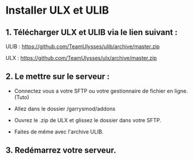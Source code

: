 # Installer ULX et ULIB

## 1. Télécharger ULX et ULIB via le lien suivant :

ULIB : https://github.com/TeamUlysses/ulib/archive/master.zip

ULX : https://github.com/TeamUlysses/ulx/archive/master.zip

## 2. Le mettre sur le serveur :

* Connectez vous a votre SFTP ou votre gestionnaire de fichier en ligne. (Tuto)

* Allez dans le dossier /garrysmod/addons

* Ouvrez le .zip de ULX et glissez le dossier dans votre SFTP.

* Faites de même avec l'archive ULIB.

## 3. Redémarrez votre serveur.

